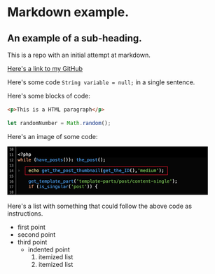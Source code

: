 # Markdown example.
## An example of a sub-heading.
This is a repo with an initial attempt at markdown.

[Here's a link to my GitHub](https://github.com/anthonymcglone2022)

Here's some code `String variable = null;` in a single sentence.

Here's some blocks of code:

```html
<p>This is a HTML paragraph</p>
```

```javascript
let randomNumber = Math.random();
```

Here's an image of some code:

![alt text](https://github.com/anthonymcglone2022/github_markdown/blob/main/somecode.png)

Here's a list with something that could follow the above code as instructions. 

- first point
- second point
- third point
  -  indented point
     1. itemized list
     2. itemized list 
 


